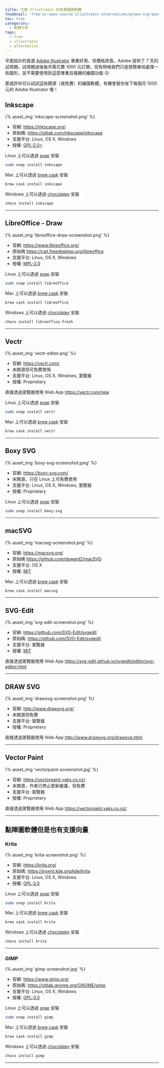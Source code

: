 ```yaml
---
title: 代替 Illustrator 的免費繪圖軟體
thumbnail: 'free-or-open-source-illustrator-alternatives/green-svg-banner.svg'
toc: true
categories:
  - 軟體分享
tags:
  - free
  - illustrator
  - alternative
---
```


平面設計的首選 [Adobe Illustrator](https://www.adobe.com/tw/products/illustrator/free-trial-download.html) 專業好用，但價格昂貴，Adobe 提供了 7 天的試用期，試用期過後每月需花費 1000 元訂閱，但有時候我們只是想簡單地處理一些圖形，並不需要使用到這麼專業且複雜的繪圖功能 😔

那或許你可以試試這些開源（或免費）的繪圖軟體，有機會替你省下每個月 1000 元的 Adobe Illustrator 喔！

<!-- more -->

## Inkscape

{% asset_img 'inkscape-screenshot.png' %}

- 官網: <https://inkscape.org/>
- 原始碼: <https://gitlab.com/inkscape/inkscape>
- 支援平台: Linux, OS X, Windows
- 授權: [GPL-2.0+](https://inkscape.org/about/license/)

Linux 上可以透過 [snap](https://snapcraft.io/inkscape) 安裝

```sh
sudo snap install inkscape
```

Mac 上可以透過 [brew cask](https://formulae.brew.sh/cask/inkscape) 安裝

```sh
brew cask install inkscape
```

Windows 上可以透過 [chocolatey](https://chocolatey.org/packages/inkscape) 安裝

```sh
choco install inkscape
```

---

## LibreOffice - Draw

{% asset_img 'libreoffice-draw-screenshot.png' %}

- 官網: <https://www.libreoffice.org/>
- 原始碼 <https://cgit.freedesktop.org/libreoffice>
- 支援平台: Linux, OS X, Windows
- 授權: [MPL-2.0](https://www.libreoffice.org/download/license/)

Linux 上可以透過 [snap](https://snapcraft.io/libreoffice) 安裝

```sh
sudo snap install libreoffice
```

Mac 上可以透過 [brew cask](https://formulae.brew.sh/cask/libreoffice) 安裝

```sh
brew cask install libreoffice
```

Windows 上可以透過 [chocolatey](https://chocolatey.org/packages/libreoffice-fresh) 安裝

```sh
choco install libreoffice-fresh
```

---

## Vectr

{% asset_img 'vectr-editor.png' %}

- 官網: <https://vectr.com/>
- 未開源但可免費使用
- 支援平台: Linux, OS X, Windows, 瀏覽器
- 授權: Proprietary

直接透過瀏覽器使用 Ｗeb App <https://vectr.com/new>

Linux 上可以透過 [snap](https://snapcraft.io/vectr) 安裝

```sh
sudo snap install vectr
```

Mac 上可以透過 [brew cask](https://formulae.brew.sh/cask/vectr) 安裝

```sh
brew cask install vectr
```

---

## Boxy SVG

{% asset_img 'boxy-svg-screenshot.jpeg' %}

- 官網: <https://boxy-svg.com/>
- 未開源，只在 Linux 上可免費使用
- 支援平台: Linux, OS X, Windows, 瀏覽器
- 授權: Proprietary

Linux 上可以透過 [snap](https://snapcraft.io/boxy-svg) 安裝

```sh
sudo snap install boxy-svg
```

---

## macSVG

{% asset_img 'macsvg-screenshot.png' %}

- 官網: <https://macsvg.org/>
- 原始碼 <https://github.com/dsward2/macSVG>
- 支援平台: OS X
- 授權: [MIT](https://github.com/dsward2/macSVG/blob/master/LICENSE)

Mac 上可以透過 [brew cask](https://formulae.brew.sh/cask/macsvg) 安裝

```sh
brew cask install macsvg
```

---

## SVG-Edit

{% asset_img 'svg-edit-screenshot.png' %}

- 官網: <https://github.com/SVG-Edit/svgedit>
- 原始碼: <https://github.com/SVG-Edit/svgedit>
- 支援平台: 瀏覽器
- 授權: [MIT](https://github.com/SVG-Edit/svgedit/blob/master/LICENSE-MIT.txt)

直接透過瀏覽器使用 Ｗeb App <https://svg-edit.github.io/svgedit/editor/svg-editor.html>

---

## DRAW SVG

{% asset_img 'drawsvg-screenshot.png' %}

- 官網: <http://www.drawsvg.org/>
- 未開源但免費
- 支援平台: 瀏覽器
- 授權: Proprietary

直接透過瀏覽器使用 Ｗeb App <http://www.drawsvg.org/drawsvg.html>

---

## Vector Paint

{% asset_img 'vectorpaint-screenshot.jpg' %}

- 官網: <https://vectorpaint.yaks.co.nz/>
- 未開源，作者已停止更新維護，但免費
- 支援平台: 瀏覽器
- 授權: Proprietary

直接透過瀏覽器使用 Ｗeb App <https://vectorpaint.yaks.co.nz/>

---

## 點陣圖軟體但是也有支援向量

### Krita

{% asset_img 'krita-screenshot.png' %}

- 官網: <https://krita.org/>
- 原始碼: <https://invent.kde.org/kde/krita>
- 支援平台: Linux, OS X, Windows
- 授權: [GPL-3.0](https://invent.kde.org/kde/krita/-/blob/master/COPYING)

Linux 上可以透過 [snap](https://snapcraft.io/krita) 安裝

```sh
sudo snap install krita
```

Mac 上可以透過 [brew cask](https://formulae.brew.sh/cask/krita) 安裝

```sh
brew cask install krita
```

Windows 上可以透過 [chocolatey](https://chocolatey.org/packages/krita) 安裝

```sh
choco install krita
```

---

### GIMP

{% asset_img 'gimp-screenshot.jpg' %}

- 官網: <https://www.gimp.org/>
- 原始碼: <https://gitlab.gnome.org/GNOME/gimp>
- 支援平台: Linux, OS X, Windows
- 授權: [GPL-3.0](https://www.gimp.org/about/COPYING)

Linux 上可以透過 [snap](https://snapcraft.io/gimp) 安裝

```sh
sudo snap install gimp
```

Mac 上可以透過 [brew cask](https://formulae.brew.sh/cask/gimp) 安裝

```sh
brew cask install gimp
```

Windows 上可以透過 [chocolatey](https://chocolatey.org/packages/gimp) 安裝

```sh
choco install gimp
```

---
